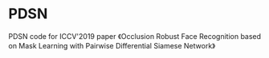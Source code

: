 # PDSN
PDSN code for ICCV'2019 paper 《Occlusion Robust Face Recognition based on Mask Learning with Pairwise Differential Siamese Network》
